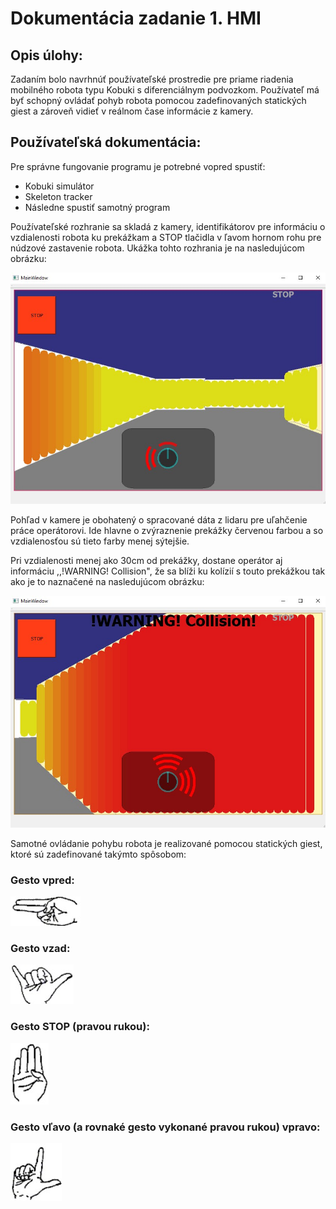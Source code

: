 # Dokumentácia zadanie 1. HMI

## Opis úlohy:

Zadaním bolo navrhnúť používateľské prostredie pre priame riadenia mobilného robota typu Kobuki s diferenciálnym podvozkom. Používateľ má byť schopný ovládať pohyb robota pomocou zadefinovaných statických giest a zároveň vidieť v reálnom čase informácie z kamery.

## Používateľská dokumentácia:

Pre správne fungovanie programu je potrebné vopred spustiť:

- Kobuki simulátor
- Skeleton tracker
- Následne spustiť samotný program

Používateľské rozhranie sa skladá z kamery, identifikátorov pre informáciu o vzdialenosti robota ku prekážkam a STOP tlačidla v ľavom hornom rohu pre núdzové zastavenie robota. Ukážka tohto rozhrania je na nasledujúcom obrázku:

![Optional Text](Img/ui1.jpg)

Pohľad v kamere je obohatený o spracované dáta z lidaru pre uľahčenie práce operátorovi. Ide hlavne o zvýraznenie prekážky červenou farbou a so vzdialenosťou sú tieto farby menej sýtejšie.

Pri vzdialenosti menej ako 30cm od prekážky, dostane operátor aj informáciu ,,!WARNING! Collision", že sa blíži ku kolízií s touto prekážkou tak ako je to naznačené na nasledujúcom obrázku:

![Optional Text](Img/ui1_collision.jpg)

Samotné ovládanie pohybu robota je realizované pomocou statických giest, ktoré sú zadefinované takýmto spôsobom:

### Gesto vpred:

![Optional Text](Img/forward_gesto.jpg)

### Gesto vzad:

![Optional Text](Img/backward_gesto.jpg)

### Gesto STOP (pravou rukou):

![Optional Text](Img/stop_gesto.jpg)

### Gesto vľavo (a rovnaké gesto vykonané pravou rukou) vpravo:

![Optional Text](Img/left_gesto.jpg)
